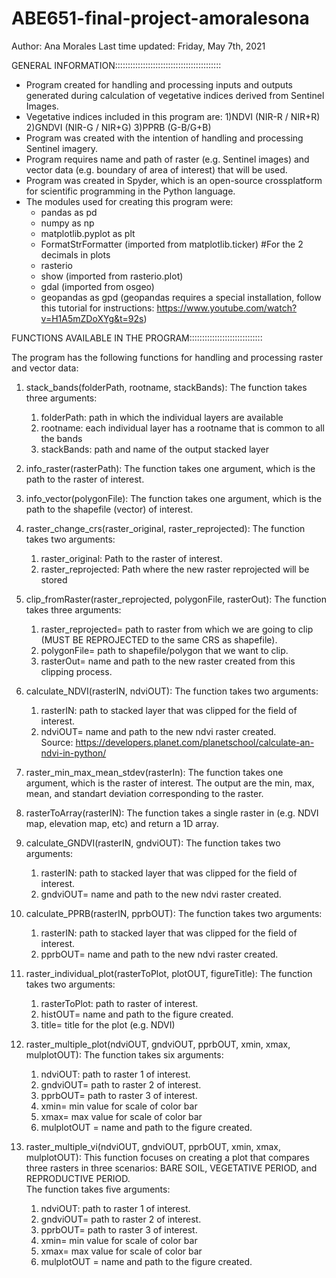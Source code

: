 # ABE651-final-project-amoralesona
Author: Ana Morales
Last time updated: Friday, May 7th, 2021

GENERAL INFORMATION::::::::::::::::::::::::::::::::::::::::::

- Program created for handling and processing inputs and outputs generated during calculation of vegetative indices derived from Sentinel Images.
- Vegetative indices included in this program are: 
	1)NDVI (NIR-R / NIR+R)
	2)GNDVI (NIR-G / NIR+G)
	3)PPRB (G-B/G+B)
- Program was created with the intention of handling and processing Sentinel imagery.
- Program requires name and path of raster (e.g. Sentinel images) and vector data (e.g. boundary of area of interest) that will be used.
- Program was created in Spyder, which is an open-source crossplatform for scientific programming in the Python language.
- The modules used for creating this program were:
	- pandas as pd
	- numpy as np
	- matplotlib.pyplot as plt
	- FormatStrFormatter (imported from matplotlib.ticker)  #For the 2 decimals in plots
	- rasterio
	- show (imported from rasterio.plot)
	- gdal (imported from osgeo)
	- geopandas as gpd (geopandas requires a special installation, follow this tutorial for instructions: https://www.youtube.com/watch?v=H1A5mZDoXYg&t=92s) 

FUNCTIONS AVAILABLE IN THE PROGRAM:::::::::::::::::::::::::::::

The program has the following functions for handling and processing raster and vector data:

1) stack_bands(folderPath, rootname, stackBands):
	The function takes three arguments:
	1) folderPath: path in which the individual layers are available
	2) rootname: each individual layer has a rootname that is common to all the bands
	3) stackBands: path and name of the output stacked layer

2) info_raster(rasterPath):
	The function takes one argument, which is the path to the raster of interest.

3) info_vector(polygonFile):
	The function takes one argument, which is the path to the shapefile (vector) of interest.
    
4) raster_change_crs(raster_original, raster_reprojected):
	The function takes two arguments:
	1) raster_original: Path to the raster of interest.
	2) raster_reprojected: Path where the new raster reprojected will be stored
   
5) clip_fromRaster(raster_reprojected, polygonFile, rasterOut):
	The function takes three arguments:
    1) raster_reprojected= path to raster from which we are going to clip (MUST BE REPROJECTED to the same CRS as shapefile).
    2) polygonFile= path to shapefile/polygon that we want to clip.
    3) rasterOut= name and path to the new raster created from this clipping process.

6) calculate_NDVI(rasterIN, ndviOUT):
	The function takes two arguments:
    1) rasterIN: path to stacked layer that was clipped for the field of interest.
    2) ndviOUT= name and path to the new ndvi raster created.    
    Source: https://developers.planet.com/planetschool/calculate-an-ndvi-in-python/

7) raster_min_max_mean_stdev(rasterIn):
    The function takes one argument, which is the raster of interest.
    The output are the min, max, mean, and standart deviation corresponding to the raster.
    
8) rasterToArray(rasterIN):
    The function takes a single raster in (e.g. NDVI map, elevation map, etc)
    and return a 1D array.

9) calculate_GNDVI(rasterIN, gndviOUT):
	The function takes two arguments:
	1) rasterIN: path to stacked layer that was clipped for the field of interest.
	2) gndviOUT= name and path to the new ndvi raster created.
	     
10) calculate_PPRB(rasterIN, pprbOUT):
    The function takes two arguments:
    1) rasterIN: path to stacked layer that was clipped for the field of interest.
    2) pprbOUT= name and path to the new ndvi raster created.

11) raster_individual_plot(rasterToPlot, plotOUT, figureTitle):
    The function takes two arguments:
    1) rasterToPlot: path to raster of interest.
    2) histOUT= name and path to the figure created.
    3) title= title for the plot (e.g. NDVI)    

12) raster_multiple_plot(ndviOUT, gndviOUT, pprbOUT, xmin, xmax, mulplotOUT):
    The function takes six arguments:
    1) ndviOUT: path to raster 1 of interest.
    2) gndviOUT= path to raster 2 of interest.
    3) pprbOUT= path to raster 3 of interest.
    4) xmin= min value for scale of color bar
    5) xmax= max value for scale of color bar
    4) mulplotOUT = name and path to the figure created.   

13) raster_multiple_vi(ndviOUT, gndviOUT, pprbOUT, xmin, xmax, mulplotOUT):
    This function focuses on creating a plot that compares three rasters in 
    three scenarios: BARE SOIL, VEGETATIVE PERIOD, and REPRODUCTIVE PERIOD.   
    The function takes five arguments:
    1) ndviOUT: path to raster 1 of interest.
    2) gndviOUT= path to raster 2 of interest.
    3) pprbOUT= path to raster 3 of interest.
    4) xmin= min value for scale of color bar
    5) xmax= max value for scale of color bar    
    6) mulplotOUT = name and path to the figure created.